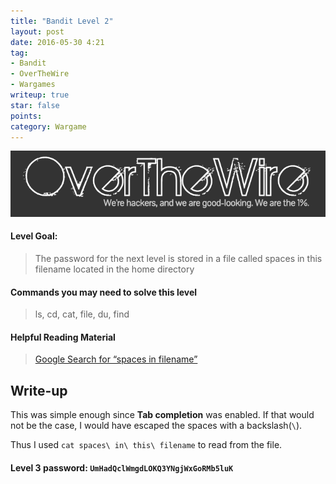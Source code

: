 ```yaml
---
title: "Bandit Level 2"
layout: post
date: 2016-05-30 4:21
tag:
- Bandit
- OverTheWire
- Wargames
writeup: true
star: false
points:
category: Wargame
---
```


![OverTheWire logo](/assets/images/OverTheWire/logo.png)

#### Level Goal:

>The password for the next level is stored in a file called spaces in this filename located in the home directory

#### Commands you may need to solve this level

>ls, cd, cat, file, du, find

#### Helpful Reading Material

>[Google Search for “spaces in filename”](https://www.google.com/search?q=spaces+in+filename)

## Write-up

This was simple enough since **Tab completion** was enabled. If that would not be the case, I would have escaped the spaces with a backslash(`\`).

Thus I used `cat spaces\ in\ this\ filename` to read from the file.

#### Level 3 password: `UmHadQclWmgdLOKQ3YNgjWxGoRMb5luK`
